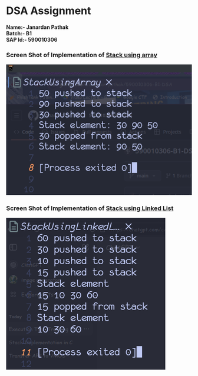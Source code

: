 # DSA Assignment

**Name:- Janardan Pathak**
<br>
**Batch:- B1**
<br>
**SAP Id:- 590010306**

### Screen Shot of Implementation of [Stack using array](./StackUsingArray.c)

![Stack Using Array](./StackUsingArray.png)

### Screen Shot of Implementation of [Stack using Linked List](./StackUsingLinkedList.c)

![Stack Using Linked List](./StackUsingLinkedList.png)
